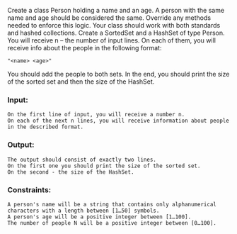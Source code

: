 Create a class Person holding a name and an age. A person with the same name and age should be considered the same. Override any methods needed to enforce this logic. Your class should work with both standards and hashed collections. Create a SortedSet and a HashSet of type Person. You will receive n – the number of input lines. On each of them, you will receive info about the people in the following format:

    "<name> <age>"
  
You should add the people to both sets. In the end, you should print the size of the sorted set and then the size of the HashSet.

### Input:

	On the first line of input, you will receive a number n. 
	On each of the next n lines, you will receive information about people in the described format. 

### Output:

	The output should consist of exactly two lines. 
	On the first one you should print the size of the sorted set.
	On the second - the size of the HashSet.

### Constraints:

	A person's name will be a string that contains only alphanumerical characters with a length between [1…50] symbols.
	A person's age will be a positive integer between [1…100].
	The number of people N will be a positive integer between [0…100].
